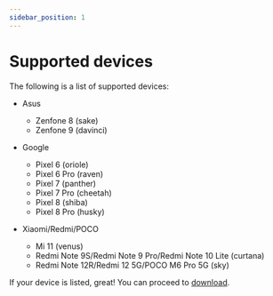 ```yaml
---
sidebar_position: 1
---
```


# Supported devices

The following is a list of supported devices:

- Asus
  - Zenfone 8 (sake)
  - Zenfone 9 (davinci)

- Google
  - Pixel 6 (oriole)
  - Pixel 6 Pro (raven)
  - Pixel 7 (panther)
  - Pixel 7 Pro (cheetah)
  - Pixel 8 (shiba)
  - Pixel 8 Pro (husky)

- Xiaomi/Redmi/POCO
  - Mi 11 (venus)
  - Redmi Note 9S/Redmi Note 9 Pro/Redmi Note 10 Lite (curtana)
  - Redmi Note 12R/Redmi 12 5G/POCO M6 Pro 5G (sky)

If your device is listed, great! You can proceed to [download](download.md).
